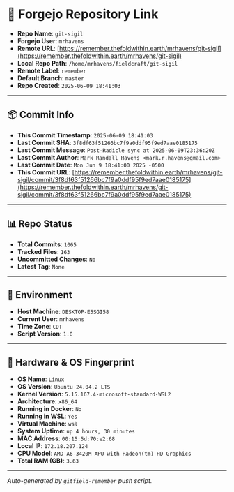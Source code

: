 # 🔗 Forgejo Repository Link

- **Repo Name**: `git-sigil`
- **Forgejo User**: `mrhavens`
- **Remote URL**: [https://remember.thefoldwithin.earth/mrhavens/git-sigil](https://remember.thefoldwithin.earth/mrhavens/git-sigil)
- **Local Repo Path**: `/home/mrhavens/fieldcraft/git-sigil`
- **Remote Label**: `remember`
- **Default Branch**: `master`
- **Repo Created**: `2025-06-09 18:41:03`

---

## 📦 Commit Info

- **This Commit Timestamp**: `2025-06-09 18:41:03`
- **Last Commit SHA**: `3f8df63f51266bc7f9a0ddf95f9ed7aae0185175`
- **Last Commit Message**: `Post-Radicle sync at 2025-06-09T23:36:20Z`
- **Last Commit Author**: `Mark Randall Havens <mark.r.havens@gmail.com>`
- **Last Commit Date**: `Mon Jun 9 18:41:00 2025 -0500`
- **This Commit URL**: [https://remember.thefoldwithin.earth/mrhavens/git-sigil/commit/3f8df63f51266bc7f9a0ddf95f9ed7aae0185175](https://remember.thefoldwithin.earth/mrhavens/git-sigil/commit/3f8df63f51266bc7f9a0ddf95f9ed7aae0185175)

---

## 📊 Repo Status

- **Total Commits**: `1065`
- **Tracked Files**: `163`
- **Uncommitted Changes**: `No`
- **Latest Tag**: `None`

---

## 🧭 Environment

- **Host Machine**: `DESKTOP-E5SGI58`
- **Current User**: `mrhavens`
- **Time Zone**: `CDT`
- **Script Version**: `1.0`

---

## 🧬 Hardware & OS Fingerprint

- **OS Name**: `Linux`
- **OS Version**: `Ubuntu 24.04.2 LTS`
- **Kernel Version**: `5.15.167.4-microsoft-standard-WSL2`
- **Architecture**: `x86_64`
- **Running in Docker**: `No`
- **Running in WSL**: `Yes`
- **Virtual Machine**: `wsl`
- **System Uptime**: `up 4 hours, 30 minutes`
- **MAC Address**: `00:15:5d:70:e2:68`
- **Local IP**: `172.18.207.124`
- **CPU Model**: `AMD A6-3420M APU with Radeon(tm) HD Graphics`
- **Total RAM (GB)**: `3.63`

---

_Auto-generated by `gitfield-remember` push script._
